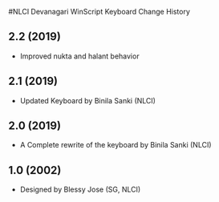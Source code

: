 #NLCI Devanagari WinScript Keyboard Change History

## 2.2 (2019)
* Improved nukta and halant behavior 

## 2.1 (2019)
* Updated Keyboard by Binila Sanki (NLCI)

## 2.0 (2019)
* A Complete rewrite of the keyboard by Binila Sanki (NLCI)

## 1.0 (2002)
* Designed by Blessy Jose (SG, NLCI)

